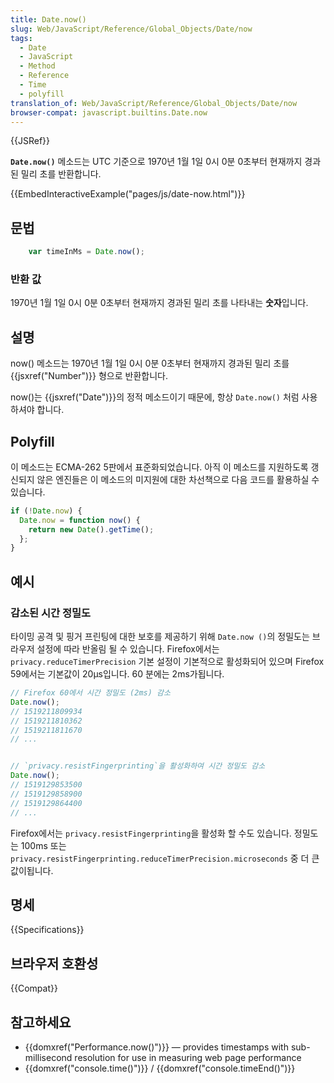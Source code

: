 ```yaml
---
title: Date.now()
slug: Web/JavaScript/Reference/Global_Objects/Date/now
tags:
  - Date
  - JavaScript
  - Method
  - Reference
  - Time
  - polyfill
translation_of: Web/JavaScript/Reference/Global_Objects/Date/now
browser-compat: javascript.builtins.Date.now
---
```

{{JSRef}}

**`Date.now()`** 메소드는 UTC 기준으로 1970년 1월 1일 0시 0분 0초부터 현재까지 경과된 밀리 초를 반환합니다.

{{EmbedInteractiveExample("pages/js/date-now.html")}}

## 문법

```js
    var timeInMs = Date.now();
```

### 반환 값

1970년 1월 1일 0시 0분 0초부터 현재까지 경과된 밀리 초를 나타내는 **숫자**입니다.

## 설명

now() 메소드는 1970년 1월 1일 0시 0분 0초부터 현재까지 경과된 밀리 초를 {{jsxref("Number")}} 형으로 반환합니다.

now()는 {{jsxref("Date")}}의 정적 메소드이기 때문에, 항상 `Date.now()` 처럼 사용하셔야 합니다.

## Polyfill

이 메소드는 ECMA-262 5판에서 표준화되었습니다. 아직 이 메소드를 지원하도록 갱신되지 않은 엔진들은 이 메소드의 미지원에 대한 차선책으로 다음 코드를 활용하실 수 있습니다.

```js
if (!Date.now) {
  Date.now = function now() {
    return new Date().getTime();
  };
}
```

## 예시

### 감소된 시간 정밀도

타이밍 공격 및 핑거 프린팅에 대한 보호를 제공하기 위해 `Date.now ()`의 정밀도는 브라우저 설정에 따라 반올림 될 수 있습니다.
Firefox에서는 `privacy.reduceTimerPrecision` 기본 설정이 기본적으로 활성화되어 있으며 Firefox 59에서는 기본값이 20µs입니다. 60 분에는 2ms가됩니다.

```js
// Firefox 60에서 시간 정밀도 (2ms) 감소
Date.now();
// 1519211809934
// 1519211810362
// 1519211811670
// ...


// `privacy.resistFingerprinting`을 활성화하여 시간 정밀도 감소
Date.now();
// 1519129853500
// 1519129858900
// 1519129864400
// ...
```

Firefox에서는 `privacy.resistFingerprinting`을 활성화 할 수도 있습니다. 정밀도는 100ms 또는 `privacy.resistFingerprinting.reduceTimerPrecision.microseconds` 중 더 큰 값이됩니다.

## 명세

{{Specifications}}

## 브라우저 호환성

{{Compat}}

## 참고하세요

- {{domxref("Performance.now()")}} — provides timestamps with sub-millisecond resolution for use in measuring web page performance
- {{domxref("console.time()")}} / {{domxref("console.timeEnd()")}}
